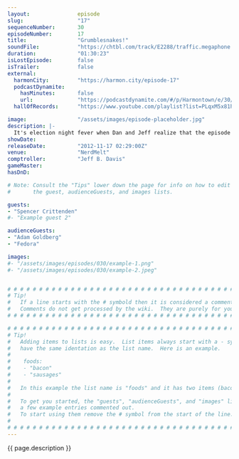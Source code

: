 ```yaml
---
layout:               episode
slug:                 "17"
sequenceNumber:       30
episodeNumber:        17
title:                "Grumblesnakes!"
soundFile:            "https://chtbl.com/track/E2288/traffic.megaphone.fm/STA4038433294.mp3?updated=1555704658"
duration:             "01:30:23"
isLostEpisode:        false
isTrailer:            false
external:
  harmonCity:         "https://harmon.city/episode-17"
  podcastDynamite:
    hasMinutes:       false
    url:              "https://podcastdynamite.com/#/p/Harmontown/e/30/17"
  hallOfRecords:      "https://www.youtube.com/playlist?list=PLqxM5x81hNObYVGdjbfLyV8x3uWjpTxaH"

image:                "/assets/images/episode-placeholder.jpg"
description: |-
  It's election night fever when Dan and Jeff realize that the episode will air long after the election. Clearly a devout Democrat, Dan complains about his hired help before bringing up a real live woman to referee history's least informed Harry Potter trivia competition. Plus: transitional D&D! Freestyle rapping! Not knowing how to end the show!
showDate:             
releaseDate:          "2012-11-17 02:29:00Z"
venue:                "NerdMelt"
comptroller:          "Jeff B. Davis"
gameMaster:           
hasDnD:               

# Note: Consult the "Tips" lower down the page for info on how to edit
#       the guest, audienceGuests, and images lists.

guests:
- "Spencer Crittenden"
#- "Example guest 2"

audienceGuests:
- "Adam Goldberg"
- "Fedora"

images:
#- "/assets/images/episodes/030/example-1.png"
#- "/assets/images/episodes/030/example-2.jpeg"


# # # # # # # # # # # # # # # # # # # # # # # # # # # # # # # # # # # # # # # # # # # # #
# Tip!
#   If a line starts with the # symbold then it is considered a comment.
#   Comments do not get processed by the wiki.  They are purely for your information.
# # # # # # # # # # # # # # # # # # # # # # # # # # # # # # # # # # # # # # # # # # # # #

# # # # # # # # # # # # # # # # # # # # # # # # # # # # # # # # # # # # # # # # # # # # #
# Tip!
#   Adding items to lists is easy.  List items always start with a - symbol and have
#   have the same identation as the list name.  Here is an example.
#
#    foods:
#    - "bacon"
#    - "sausages"
#
#   In this example the list name is "foods" and it has two items (bacon, and sausages).
#
#   To get you started, the "guests", "audienceGuests", and "images" lists below have
#   a few example entries commented out.
#   To start using them remove the # symbol from the start of the line.
#
# # # # # # # # # # # # # # # # # # # # # # # # # # # # # # # # # # # # # # # # # # # # #
---
```


<!-- The episode description will be rendered here -->
{{ page.description }}

<!-- Add your content BELOW here -->
<!-- vvvvvvvvvvvvvvvvvvvvvvvvvvv -->




<!-- ^^^^^^^^^^^^^^^^^^^^^^^^^^^ -->
<!-- Add your content ABOVE here -->

<!-- The episode gallery will be rendered here -->